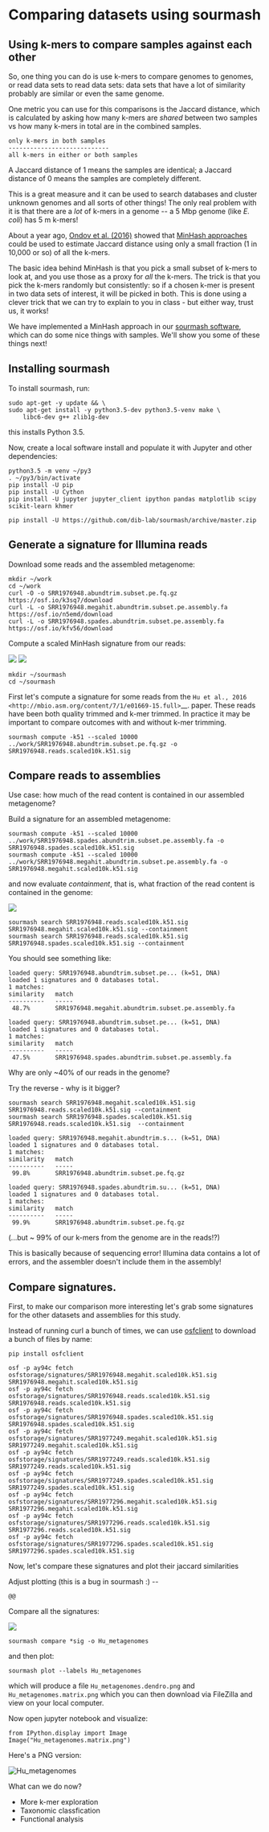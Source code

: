 
Comparing datasets using sourmash
=================================

## Using k-mers to compare samples against each other

So, one thing you can do is use k-mers to compare genomes to genomes,
or read data sets to read data sets: data sets that have a lot of similarity
probably are similar or even the same genome.

One metric you can use for this comparisons is the Jaccard distance, which
is calculated by asking how many k-mers are *shared* between two samples
vs how many k-mers in total are in the combined samples.

```
only k-mers in both samples
----------------------------
all k-mers in either or both samples
```

A Jaccard distance of 1 means the samples are identical; a Jaccard distance
of 0 means the samples are completely different.

This is a great measure and it can be used to search databases and
cluster unknown genomes and all sorts of other things!  The only real
problem with it is that there are a *lot* of k-mers in a genome --
a 5 Mbp genome (like *E. coli*) has 5 m k-mers!

About a year ago,
[Ondov et al. (2016)](https://genomebiology.biomedcentral.com/articles/10.1186/s13059-016-0997-x)
showed that
[MinHash approaches](https://en.wikipedia.org/wiki/MinHash) could be
used to estimate Jaccard distance using only a small fraction (1 in
10,000 or so) of all the k-mers.

The basic idea behind MinHash is that you pick a small subset of k-mers
to look at, and you use those as a proxy for *all* the k-mers.  The trick
is that you pick the k-mers randomly but consistently: so if a chosen
k-mer is present in two data sets of interest, it will be picked in both.
This is done using a clever trick that we can try to explain to you in
class - but either way, trust us, it works!

We have implemented a MinHash approach in our
[sourmash software](https://github.com/dib-lab/sourmash/), which can
do some nice things with samples.  We'll show you some of these things
next!

## Installing sourmash
To install sourmash, run:

```
sudo apt-get -y update && \
sudo apt-get install -y python3.5-dev python3.5-venv make \
    libc6-dev g++ zlib1g-dev
```

this installs Python 3.5.

Now, create a local software install and populate it with Jupyter and
other dependencies:

```
python3.5 -m venv ~/py3
. ~/py3/bin/activate
pip install -U pip
pip install -U Cython
pip install -U jupyter jupyter_client ipython pandas matplotlib scipy scikit-learn khmer

pip install -U https://github.com/dib-lab/sourmash/archive/master.zip
```

## Generate a signature for Illumina reads

Download some reads and the assembled metagenome:

```
mkdir ~/work
cd ~/work
curl -O -o SRR1976948.abundtrim.subset.pe.fq.gz https://osf.io/k3sq7/download
curl -L -o SRR1976948.megahit.abundtrim.subset.pe.assembly.fa https://osf.io/n5emd/download
curl -L -o SRR1976948.spades.abundtrim.subset.pe.assembly.fa https://osf.io/kfv56/download
```

Compute a scaled MinHash signature from our reads:

![](_static/sourmash_quality_filtering_workflow.png)
![](_static/Sourmash_flow_diagrams_compute.png)
```
mkdir ~/sourmash
cd ~/sourmash
```

First let's compute a signature for some reads from the `Hu et al.,
2016 <http://mbio.asm.org/content/7/1/e01669-15.full>`__. paper. These reads 
have been both quality trimmed and k-mer trimmed. In practice it may be important 
to compare outcomes with and without k-mer trimming. 
```
sourmash compute -k51 --scaled 10000 ../work/SRR1976948.abundtrim.subset.pe.fq.gz -o SRR1976948.reads.scaled10k.k51.sig 
```

## Compare reads to assemblies

Use case: how much of the read content is contained in our assembled metagenome?

Build a signature for an assembled metagenome:

```
sourmash compute -k51 --scaled 10000 ../work/SRR1976948.spades.abundtrim.subset.pe.assembly.fa -o SRR1976948.spades.scaled10k.k51.sig 
sourmash compute -k51 --scaled 10000 ../work/SRR1976948.megahit.abundtrim.subset.pe.assembly.fa -o SRR1976948.megahit.scaled10k.k51.sig
```

and now evaluate *containment*, that is, what fraction of the read content is
contained in the genome:

![](_static/Sourmash_flow_diagrams_search.png)
```
sourmash search SRR1976948.reads.scaled10k.k51.sig SRR1976948.megahit.scaled10k.k51.sig --containment 
sourmash search SRR1976948.reads.scaled10k.k51.sig SRR1976948.spades.scaled10k.k51.sig --containment
```
You should see something like: 
```
loaded query: SRR1976948.abundtrim.subset.pe... (k=51, DNA)
loaded 1 signatures and 0 databases total.                                     
1 matches:
similarity   match
----------   -----
 48.7%       SRR1976948.megahit.abundtrim.subset.pe.assembly.fa

loaded query: SRR1976948.abundtrim.subset.pe... (k=51, DNA)
loaded 1 signatures and 0 databases total.                                     
1 matches:
similarity   match
----------   -----
 47.5%       SRR1976948.spades.abundtrim.subset.pe.assembly.fa
```
Why are only ~40% of our reads in the genome?

Try the reverse - why is it bigger?

```
sourmash search SRR1976948.megahit.scaled10k.k51.sig SRR1976948.reads.scaled10k.k51.sig --containment
sourmash search SRR1976948.spades.scaled10k.k51.sig SRR1976948.reads.scaled10k.k51.sig  --containment
```
```
loaded query: SRR1976948.megahit.abundtrim.s... (k=51, DNA)
loaded 1 signatures and 0 databases total.                                     
1 matches:
similarity   match
----------   -----
 99.8%       SRR1976948.abundtrim.subset.pe.fq.gz

loaded query: SRR1976948.spades.abundtrim.su... (k=51, DNA)
loaded 1 signatures and 0 databases total.                                     
1 matches:
similarity   match
----------   -----
 99.9%       SRR1976948.abundtrim.subset.pe.fq.gz
 ```
(...but ~ 99% of our k-mers from the genome are in the reads!?)

This is basically because of sequencing error! Illumina data contains
a lot of errors, and the assembler doesn't include them in the assembly!

## Compare signatures.

First, to make our comparison more interesting let's grab some signatures for the other datasets and assemblies for this study.

Instead of running curl a bunch of times, we can use [osfclient](https://osfclient.readthedocs.io/en/stable) to download a bunch of files by name:

```
pip install osfclient

osf -p ay94c fetch osfstorage/signatures/SRR1976948.megahit.scaled10k.k51.sig SRR1976948.megahit.scaled10k.k51.sig
osf -p ay94c fetch osfstorage/signatures/SRR1976948.reads.scaled10k.k51.sig SRR1976948.reads.scaled10k.k51.sig
osf -p ay94c fetch osfstorage/signatures/SRR1976948.spades.scaled10k.k51.sig SRR1976948.spades.scaled10k.k51.sig
osf -p ay94c fetch osfstorage/signatures/SRR1977249.megahit.scaled10k.k51.sig SRR1977249.megahit.scaled10k.k51.sig
osf -p ay94c fetch osfstorage/signatures/SRR1977249.reads.scaled10k.k51.sig SRR1977249.reads.scaled10k.k51.sig
osf -p ay94c fetch osfstorage/signatures/SRR1977249.spades.scaled10k.k51.sig SRR1977249.spades.scaled10k.k51.sig
osf -p ay94c fetch osfstorage/signatures/SRR1977296.megahit.scaled10k.k51.sig SRR1977296.megahit.scaled10k.k51.sig
osf -p ay94c fetch osfstorage/signatures/SRR1977296.reads.scaled10k.k51.sig SRR1977296.reads.scaled10k.k51.sig
osf -p ay94c fetch osfstorage/signatures/SRR1977296.spades.scaled10k.k51.sig SRR1977296.spades.scaled10k.k51.sig
```
Now, let's compare these signatures and plot their jaccard similarities
 
Adjust plotting (this is a bug in sourmash :) --

`@@`

Compare all the signatures:

![](_static/Sourmash_flow_diagrams_compare.png)

```
sourmash compare *sig -o Hu_metagenomes
```

and then plot:

```
sourmash plot --labels Hu_metagenomes
```

which will produce a file `Hu_metagenomes.dendro.png` and `Hu_metagenomes.matrix.png`
which you can then download via FileZilla and view on your local computer.

Now open jupyter notebook and visualize:

```
from IPython.display import Image
Image("Hu_metagenomes.matrix.png")
```

Here's a PNG version:

![Hu_metagenomes](_static/Hu_metagenomes.matrix.png)

What can we do now? 
- More k-mer exploration 
- Taxonomic classfication 
- Functional analysis 

